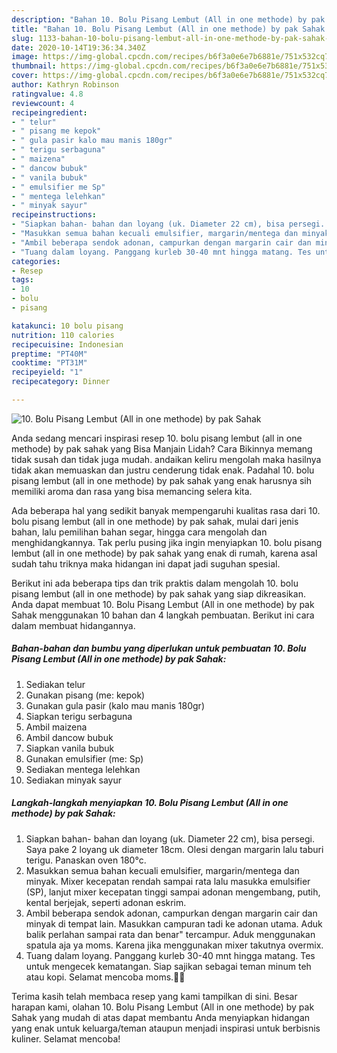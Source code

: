 ```yaml
---
description: "Bahan 10. Bolu Pisang Lembut (All in one methode) by pak Sahak | Resep Membuat 10. Bolu Pisang Lembut (All in one methode) by pak Sahak Yang Mudah Dan Praktis"
title: "Bahan 10. Bolu Pisang Lembut (All in one methode) by pak Sahak | Resep Membuat 10. Bolu Pisang Lembut (All in one methode) by pak Sahak Yang Mudah Dan Praktis"
slug: 1133-bahan-10-bolu-pisang-lembut-all-in-one-methode-by-pak-sahak-resep-membuat-10-bolu-pisang-lembut-all-in-one-methode-by-pak-sahak-yang-mudah-dan-praktis
date: 2020-10-14T19:36:34.340Z
image: https://img-global.cpcdn.com/recipes/b6f3a0e6e7b6881e/751x532cq70/10-bolu-pisang-lembut-all-in-one-methode-by-pak-sahak-foto-resep-utama.jpg
thumbnail: https://img-global.cpcdn.com/recipes/b6f3a0e6e7b6881e/751x532cq70/10-bolu-pisang-lembut-all-in-one-methode-by-pak-sahak-foto-resep-utama.jpg
cover: https://img-global.cpcdn.com/recipes/b6f3a0e6e7b6881e/751x532cq70/10-bolu-pisang-lembut-all-in-one-methode-by-pak-sahak-foto-resep-utama.jpg
author: Kathryn Robinson
ratingvalue: 4.8
reviewcount: 4
recipeingredient:
- " telur"
- " pisang me kepok"
- " gula pasir kalo mau manis 180gr"
- " terigu serbaguna"
- " maizena"
- " dancow bubuk"
- " vanila bubuk"
- " emulsifier me Sp"
- " mentega lelehkan"
- " minyak sayur"
recipeinstructions:
- "Siapkan bahan- bahan dan loyang (uk. Diameter 22 cm), bisa persegi. Saya pake 2 loyang uk diameter 18cm. Olesi dengan margarin lalu taburi terigu. Panaskan oven 180°c."
- "Masukkan semua bahan kecuali emulsifier, margarin/mentega dan minyak. Mixer kecepatan rendah sampai rata lalu masukka emulsifier (SP), lanjut mixer kecepatan tinggi sampai adonan mengembang, putih, kental berjejak, seperti adonan eskrim."
- "Ambil beberapa sendok adonan, campurkan dengan margarin cair dan minyak di tempat lain. Masukkan campuran tadi ke adonan utama. Aduk balik perlahan sampai rata dan benar&#34; tercampur. Aduk menggunakan spatula aja ya moms. Karena jika menggunakan mixer takutnya overmix."
- "Tuang dalam loyang. Panggang kurleb 30-40 mnt hingga matang. Tes untuk mengecek kematangan. Siap sajikan sebagai teman minum teh atau kopi. Selamat mencoba moms.🥰💝"
categories:
- Resep
tags:
- 10
- bolu
- pisang

katakunci: 10 bolu pisang 
nutrition: 110 calories
recipecuisine: Indonesian
preptime: "PT40M"
cooktime: "PT31M"
recipeyield: "1"
recipecategory: Dinner

---
```



![10. Bolu Pisang Lembut (All in one methode) by pak Sahak](https://img-global.cpcdn.com/recipes/b6f3a0e6e7b6881e/751x532cq70/10-bolu-pisang-lembut-all-in-one-methode-by-pak-sahak-foto-resep-utama.jpg)

Anda sedang mencari inspirasi resep 10. bolu pisang lembut (all in one methode) by pak sahak yang Bisa Manjain Lidah? Cara Bikinnya memang tidak susah dan tidak juga mudah. andaikan keliru mengolah maka hasilnya tidak akan memuaskan dan justru cenderung tidak enak. Padahal 10. bolu pisang lembut (all in one methode) by pak sahak yang enak harusnya sih memiliki aroma dan rasa yang bisa memancing selera kita.

Ada beberapa hal yang sedikit banyak mempengaruhi kualitas rasa dari 10. bolu pisang lembut (all in one methode) by pak sahak, mulai dari jenis bahan, lalu pemilihan bahan segar, hingga cara mengolah dan menghidangkannya. Tak perlu pusing jika ingin menyiapkan 10. bolu pisang lembut (all in one methode) by pak sahak yang enak di rumah, karena asal sudah tahu triknya maka hidangan ini dapat jadi suguhan spesial.




Berikut ini ada beberapa tips dan trik praktis dalam mengolah 10. bolu pisang lembut (all in one methode) by pak sahak yang siap dikreasikan. Anda dapat membuat 10. Bolu Pisang Lembut (All in one methode) by pak Sahak menggunakan 10 bahan dan 4 langkah pembuatan. Berikut ini cara dalam membuat hidangannya.

<!--inarticleads1-->

##### Bahan-bahan dan bumbu yang diperlukan untuk pembuatan 10. Bolu Pisang Lembut (All in one methode) by pak Sahak:

1. Sediakan  telur
1. Gunakan  pisang (me: kepok)
1. Gunakan  gula pasir (kalo mau manis 180gr)
1. Siapkan  terigu serbaguna
1. Ambil  maizena
1. Ambil  dancow bubuk
1. Siapkan  vanila bubuk
1. Gunakan  emulsifier (me: Sp)
1. Sediakan  mentega lelehkan
1. Sediakan  minyak sayur




<!--inarticleads2-->

##### Langkah-langkah menyiapkan 10. Bolu Pisang Lembut (All in one methode) by pak Sahak:

1. Siapkan bahan- bahan dan loyang (uk. Diameter 22 cm), bisa persegi. Saya pake 2 loyang uk diameter 18cm. Olesi dengan margarin lalu taburi terigu. Panaskan oven 180°c.
1. Masukkan semua bahan kecuali emulsifier, margarin/mentega dan minyak. Mixer kecepatan rendah sampai rata lalu masukka emulsifier (SP), lanjut mixer kecepatan tinggi sampai adonan mengembang, putih, kental berjejak, seperti adonan eskrim.
1. Ambil beberapa sendok adonan, campurkan dengan margarin cair dan minyak di tempat lain. Masukkan campuran tadi ke adonan utama. Aduk balik perlahan sampai rata dan benar&#34; tercampur. Aduk menggunakan spatula aja ya moms. Karena jika menggunakan mixer takutnya overmix.
1. Tuang dalam loyang. Panggang kurleb 30-40 mnt hingga matang. Tes untuk mengecek kematangan. Siap sajikan sebagai teman minum teh atau kopi. Selamat mencoba moms.🥰💝




Terima kasih telah membaca resep yang kami tampilkan di sini. Besar harapan kami, olahan 10. Bolu Pisang Lembut (All in one methode) by pak Sahak yang mudah di atas dapat membantu Anda menyiapkan hidangan yang enak untuk keluarga/teman ataupun menjadi inspirasi untuk berbisnis kuliner. Selamat mencoba!
